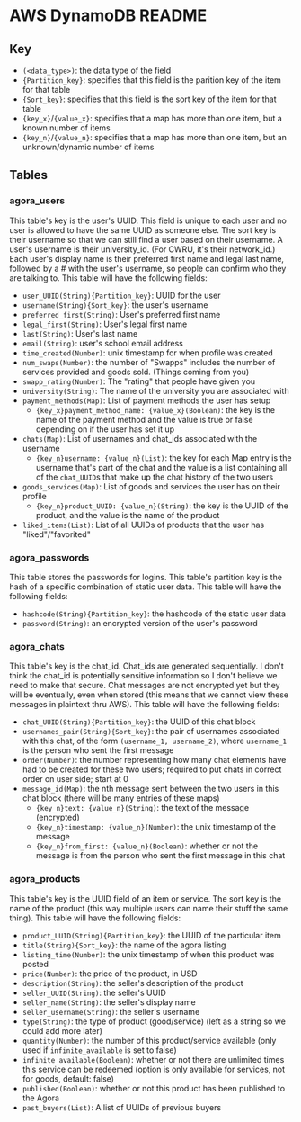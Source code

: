 # AWS DynamoDB README

## Key

- `(<data_type>)`: the data type of the field
- `{Partition_key}`: specifies that this field is the parition key of the item for that table
- `{Sort_key}`: specifies that this field is the sort key of the item for that table
- `{key_x}`/`{value_x}`: specifies that a map has more than one item, but a known number of items
- `{key_n}`/`{value_n}`: specifies that a map has more than one item, but an unknown/dynamic number of items

## Tables

### agora_users

This table's key is the user's UUID. This field is unique to each user and no user is allowed to have the same UUID as someone else. The sort key is their username so that we can still find a user based on their username. A user's username is their university_id. (For CWRU, it's their network_id.) Each user's display name is their preferred first name and legal last name, followed by a # with the user's username, so people can confirm who they are talking to. This table will have the following fields:

- `user_UUID(String){Partition_key}`: UUID for the user
- `username(String){Sort_key}`: the user's username
- `preferred_first(String)`: User's preferred first name
- `legal_first(String)`: User's legal first name
- `last(String)`: User's last name
- `email(String)`: user's school email address
- `time_created(Number)`: unix timestamp for when profile was created
- `num_swaps(Number)`: the number of "Swapps" includes the number of services provided and goods sold. (Things coming from you)
- `swapp_rating(Number)`: The "rating" that people have given you
- `university(String)`: The name of the university you are associated with
- `payment_methods(Map)`: List of payment methods the user has setup
    - `{key_x}payment_method_name: {value_x}(Boolean)`: the key is the name of the payment method and the value is true or false depending on if the user has set it up
- `chats(Map)`: List of usernames and chat_ids associated with the username
    - `{key_n}username: {value_n}(List)`: the key for each Map entry is the username that's part of the chat and the value is a list containing all of the `chat_UUID`s that make up the chat history of the two users
- `goods_services(Map)`: List of goods and services the user has on their profile
    - `{key_n}product_UUID: {value_n}(String)`: the key is the UUID of the product, and the value is the name of the product
- `liked_items(List)`: List of all UUIDs of products that the user has "liked"/"favorited"

### agora_passwords

This table stores the passwords for logins. This table's partition key is the hash of a specific combination of static user data. This table will have the following fields:

- `hashcode(String){Partition_key}`: the hashcode of the static user data
- `password(String)`: an encrypted version of the user's password

### agora_chats

This table's key is the chat_id. Chat_ids are generated sequentially. I don't think the chat_id is potentially sensitive information so I don't believe we need to make that secure. Chat messages are not encrypted yet but they will be eventually, even when stored (this means that we cannot view these messages in plaintext thru AWS). This table will have the following fields:

- `chat_UUID(String){Partition_key}`: the UUID of this chat block
- `usernames_pair(String){Sort_key}`: the pair of usernames associated with this chat, of the form `(username_1, username_2)`, where `username_1` is the person who sent the first message
- `order(Number)`: the number representing how many chat elements have had to be created for these two users; required to put chats in correct order on user side; start at 0
- `message_id(Map)`: the nth message sent between the two users in this chat block (there will be many entries of these maps)
    - `{key_n}text: {value_n}(String)`: the text of the message (encrypted)
    - `{key_n}timestamp: {value_n}(Number)`: the unix timestamp of the message
    - `{key_n}from_first: {value_n}(Boolean)`: whether or not the message is from the person who sent the first message in this chat

### agora_products

This table's key is the UUID field of an item or service. The sort key is the name of the product (this way multiple users can name their stuff the same thing). This table will have the following fields:

- `product_UUID(String){Partition_key}`: the UUID of the particular item
- `title(String){Sort_key}`: the name of the agora listing
- `listing_time(Number)`: the unix timestamp of when this product was posted
- `price(Number)`: the price of the product, in USD
- `description(String)`: the seller's description of the product
- `seller_UUID(String)`: the seller's UUID
- `seller_name(String)`: the seller's display name
- `seller_username(String)`: the seller's username
- `type(String)`: the type of product (good/service) (left as a string so we could add more later)
- `quantity(Number)`: the number of this product/service available (only used if `infinite_available` is set to false)
- `infinite_available(Boolean)`: whether or not there are unlimited times this service can be redeemed (option is only available for services, not for goods, default: false)
- `published(Boolean)`: whether or not this product has been published to the Agora
- `past_buyers(List)`: A list of UUIDs of previous buyers
